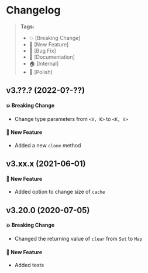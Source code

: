 Changelog
=========

> **Tags:**
> - :boom:       [Breaking Change]
> - :rocket:     [New Feature]
> - :bug:        [Bug Fix]
> - :memo:       [Documentation]
> - :house:      [Internal]
> - :nail_care:  [Polish]

## v3.??.? (2022-0?-??)

####  :boom: Breaking Change

* Change type parameters from `<V, K>` to `<K, V>`

#### :rocket: New Feature

* Added a new `clone` method

## v3.xx.x (2021-06-01)

#### :rocket: New Feature

* Added option to change size of `cache`

## v3.20.0 (2020-07-05)

#### :boom: Breaking Change

* Changed the returning value of `clear` from `Set` to `Map`

#### :rocket: New Feature

* Added tests
